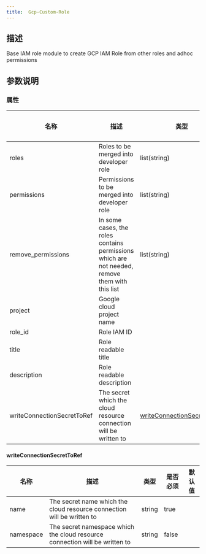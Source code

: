 ```yaml
---
title:  Gcp-Custom-Role
---
```


## 描述

Base IAM role module to create GCP IAM Role from other roles and adhoc permissions

## 参数说明


### 属性

 名称 | 描述 | 类型 | 是否必须 | 默认值 
 ------------ | ------------- | ------------- | ------------- | ------------- 
 roles | Roles to be merged into developer role | list(string) | false |  
 permissions | Permissions to be merged into developer role | list(string) | false |  
 remove_permissions | In some cases, the roles contains permissions which are not needed, remove them with this list | list(string) | false |  
 project | Google cloud project name |  | true |  
 role_id | Role IAM ID |  | true |  
 title | Role readable title |  | true |  
 description | Role readable description |  | true |  
 writeConnectionSecretToRef | The secret which the cloud resource connection will be written to | [writeConnectionSecretToRef](#writeConnectionSecretToRef) | false |  


#### writeConnectionSecretToRef

 名称 | 描述 | 类型 | 是否必须 | 默认值 
 ------------ | ------------- | ------------- | ------------- | ------------- 
 name | The secret name which the cloud resource connection will be written to | string | true |  
 namespace | The secret namespace which the cloud resource connection will be written to | string | false |  
